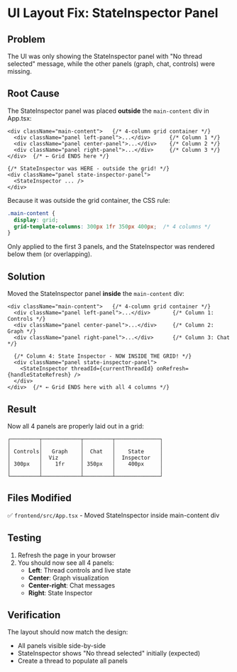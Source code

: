 # UI Layout Fix: StateInspector Panel

## Problem

The UI was only showing the StateInspector panel with "No thread selected" message, while the other panels (graph, chat, controls) were missing.

## Root Cause

The StateInspector panel was placed **outside** the `main-content` div in App.tsx:

```tsx
<div className="main-content">   {/* 4-column grid container */}
  <div className="panel left-panel">...</div>      {/* Column 1 */}
  <div className="panel center-panel">...</div>    {/* Column 2 */}
  <div className="panel right-panel">...</div>     {/* Column 3 */}
</div>  {/* ← Grid ENDS here */}

{/* StateInspector was HERE - outside the grid! */}
<div className="panel state-inspector-panel">
  <StateInspector ... />
</div>
```

Because it was outside the grid container, the CSS rule:
```css
.main-content {
  display: grid;
  grid-template-columns: 300px 1fr 350px 400px;  /* 4 columns */
}
```

Only applied to the first 3 panels, and the StateInspector was rendered below them (or overlapping).

## Solution

Moved the StateInspector panel **inside** the `main-content` div:

```tsx
<div className="main-content">   {/* 4-column grid container */}
  <div className="panel left-panel">...</div>       {/* Column 1: Controls */}
  <div className="panel center-panel">...</div>     {/* Column 2: Graph */}
  <div className="panel right-panel">...</div>      {/* Column 3: Chat */}
  
  {/* Column 4: State Inspector - NOW INSIDE THE GRID! */}
  <div className="panel state-inspector-panel">
    <StateInspector threadId={currentThreadId} onRefresh={handleStateRefresh} />
  </div>
</div>  {/* ← Grid ENDS here with all 4 columns */}
```

## Result

Now all 4 panels are properly laid out in a grid:

```
┌─────────┬────────────┬─────────┬──────────────┐
│         │            │         │              │
│ Controls│   Graph    │  Chat   │    State     │
│         │  Viz       │         │  Inspector   │
│ 300px   │    1fr     │ 350px   │    400px     │
│         │            │         │              │
└─────────┴────────────┴─────────┴──────────────┘
```

## Files Modified

✅ `frontend/src/App.tsx` - Moved StateInspector inside main-content div

## Testing

1. Refresh the page in your browser
2. You should now see all 4 panels:
   - **Left**: Thread controls and live state
   - **Center**: Graph visualization
   - **Center-right**: Chat messages
   - **Right**: State Inspector

## Verification

The layout should now match the design:
- All panels visible side-by-side
- StateInspector shows "No thread selected" initially (expected)
- Create a thread to populate all panels

